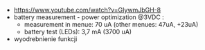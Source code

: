 - https://www.youtube.com/watch?v=GIywmJbGH-8
- battery measurement - power optimization @3VDC :
	- measurement in menue: 70 uA (other menues: 47uA, +23uA)
	- battery test (LEDs): 3,7 mA (3700 uA)
- wyodrebnienie funkcji

